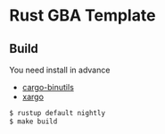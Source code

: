 # Rust GBA Template

## Build
You need install in advance
- [cargo-binutils](https://github.com/rust-embedded/cargo-binutils)
- [xargo](https://github.com/japaric/xargo)

```sh
$ rustup default nightly
$ make build
```
